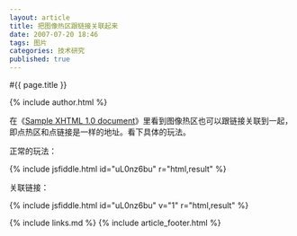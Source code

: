 ```yaml
---
layout: article
title: 把图像热区跟链接关联起来
date: 2007-07-20 18:46
tags: 图片
categories: 技术研究
published: true
---
```


#{{ page.title }}

{% include author.html %}

在《[Sample XHTML 1.0 document](http://www.w3.org/2000/07/8378/xhtml/media-types/test.xhtml)》里看到图像热区也可以跟链接关联到一起，即点热区和点链接是一样的地址。看下具体的玩法。

正常的玩法：

{% include jsfiddle.html id="uL0nz6bu" r="html,result" %}

关联链接：

{% include jsfiddle.html id="uL0nz6bu" v="1" r="html,result" %}

{% include links.md %}
{% include article_footer.html %}
